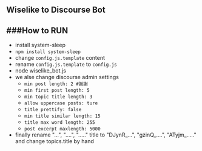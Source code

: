 Wiselike to Discourse Bot
------------------------

###How to RUN
-------------
   - install system-sleep
   - ```npm install system-sleep```
   - change ```config.js.template``` content
   - rename ```config.js.template``` to ```config.js```
   - node wiselike_bot.js
   - we alse change discourse admin settings
     - ```min post length: 2 #謝謝```
     - ```min first post length: 5```
     - ```min topic title length: 3```
     - ```allow uppercase posts: ture```
     - ```title prettify: false```
     - ```min title similar length: 15```
     - ```title max word length: 255```
     - ```post excerpt maxlength: 5000```
   - finally rename "...", "....", "....." title to "DJynR_...", "gzinQ_....", "ATyjm_....." and change topics.title by hand